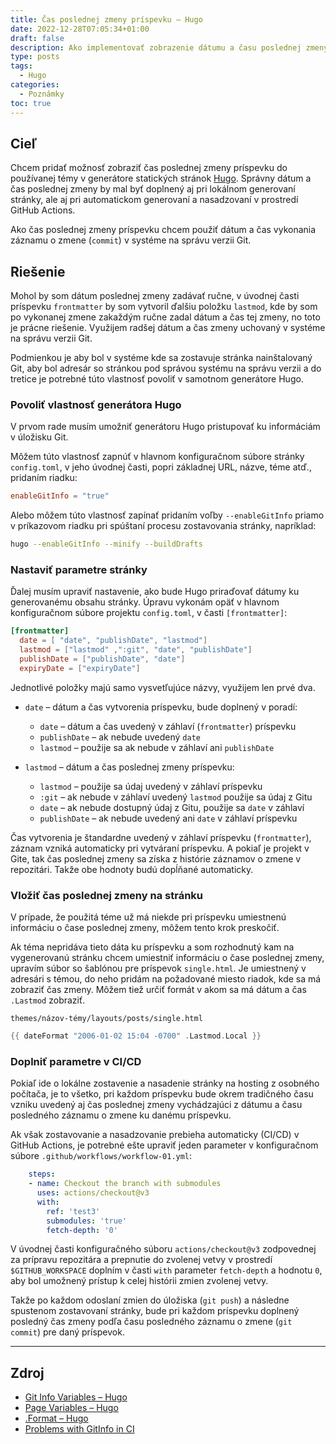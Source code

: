 ```yaml
---
title: Čas poslednej zmeny príspevku – Hugo
date: 2022-12-28T07:05:34+01:00
draft: false
description: Ako implementovať zobrazenie dátumu a času poslednej zmeny príspevku do témy v generátore statických stránok Hugo.
type: posts
tags:
  - Hugo
categories:
  - Poznámky
toc: true
---
```


## Cieľ

Chcem pridať možnosť zobraziť čas poslednej zmeny príspevku do používanej témy v generátore statických stránok [Hugo](https://gohugo.io/). Správny dátum a čas poslednej zmeny by mal byť doplnený aj pri lokálnom generovaní stránky, ale aj pri automatickom generovaní a nasadzovaní v prostredí GitHub Actions.

Ako čas poslednej zmeny príspevku chcem použiť dátum a čas vykonania záznamu o zmene (`commit`) v systéme na správu verzii Git.

## Riešenie

Mohol by som dátum poslednej zmeny zadávať ručne, v úvodnej časti príspevku `frontmatter` by som vytvoril ďalšiu položku `lastmod`, kde by som po vykonanej zmene zakaždým ručne zadal dátum a čas tej zmeny, no toto je prácne riešenie. Využijem radšej dátum a čas zmeny uchovaný v systéme na správu verzii Git.

Podmienkou je aby bol v systéme kde sa zostavuje stránka nainštalovaný Git, aby bol adresár so stránkou pod správou systému na správu verzii a do tretice je potrebné túto vlastnosť povoliť v samotnom generátore Hugo.

### Povoliť vlastnosť generátora Hugo

V prvom rade musím umožniť generátoru Hugo pristupovať ku informáciám v úložisku Git.

Môžem túto vlastnosť zapnúť v hlavnom konfiguračnom súbore stránky `config.toml`, v jeho úvodnej časti, popri základnej URL, názve, téme atď., pridaním riadku:

```toml
enableGitInfo = "true"
```

Alebo môžem túto vlastnosť zapínať pridaním voľby `--enableGitInfo` priamo v príkazovom riadku pri spúštaní procesu zostavovania stránky, napríklad:

```bash
hugo --enableGitInfo --minify --buildDrafts
```

### Nastaviť parametre stránky

Ďalej musím upraviť nastavenie, ako bude Hugo priraďovať dátumy ku generovanému obsahu stránky. Úpravu vykonám opäť v hlavnom konfiguračnom súbore projektu `config.toml`, v časti `[frontmatter]`:

```toml
[frontmatter]
  date = [ "date", "publishDate", "lastmod"]
  lastmod = ["lastmod" ,":git", "date", "publishDate"]
  publishDate = ["publishDate", "date"]
  expiryDate = ["expiryDate"]
```

Jednotlivé položky majú samo vysvetľujúce názvy, využijem len prvé dva.

- `date` – dátum a čas vytvorenia príspevku, bude doplnený v poradí:
	- `date` – dátum a čas uvedený v záhlaví (`frontmatter`) príspevku
	- `publishDate` – ak nebude uvedený `date`
	- `lastmod` – použije sa ak nebude v záhlaví ani `publishDate`

- `lastmod` – dátum a čas poslednej zmeny príspevku:
	- `lastmod` – použije sa údaj uvedený v záhlaví príspevku
	- `:git` – ak nebude v záhlaví uvedený `lastmod` použije sa údaj z Gitu
	- `date` – ak nebude dostupný údaj z Gitu, použije sa `date` v záhlaví
	- `publishDate` – ak nebude uvedený ani `date` v záhlaví príspevku

Čas vytvorenia je štandardne uvedený v záhlaví príspevku (`frontmatter`), záznam vzniká automaticky pri vytváraní príspevku. A pokiaľ je projekt v Gite, tak čas poslednej zmeny sa získa z histórie záznamov o zmene v repozitári. Takže obe hodnoty budú dopĺňané automaticky.

### Vložiť čas poslednej zmeny na stránku

V prípade, že použitá téme už má niekde pri príspevku umiestnenú informáciu o čase poslednej zmeny, môžem tento krok preskočiť.

Ak téma nepridáva tieto dáta ku príspevku a som rozhodnutý kam na vygenerovanú stránku chcem umiestniť informáciu o čase poslednej zmeny, upravím súbor so šablónou pre príspevok `single.html`. Je umiestnený v adresári s témou, do neho pridám na požadované miesto riadok, kde sa má zobraziť čas zmeny. Môžem tiež určiť formát v akom sa má dátum a čas `.Lastmod` zobraziť.

`themes/názov-témy/layouts/posts/single.html`

```go
{{ dateFormat "2006-01-02 15:04 -0700" .Lastmod.Local }}
```

### Doplniť parametre v CI/CD

Pokiaľ ide o lokálne zostavenie a nasadenie stránky na hosting z osobného počítača, je to všetko, pri každom príspevku bude okrem tradičného času vzniku uvedený aj čas poslednej zmeny vychádzajúci z dátumu a času posledného záznamu o zmene ku danému príspevku.

Ak však zostavovanie a nasadzovanie prebieha automaticky (CI/CD) v GitHub Actions, je potrebné ešte upraviť jeden parameter v konfiguračnom súbore `.github/workflows/workflow-01.yml`:

```yml
    steps:
    - name: Checkout the branch with submodules
      uses: actions/checkout@v3
      with:
        ref: 'test3'
        submodules: 'true'
        fetch-depth: '0'
```

V úvodnej časti konfiguračného súboru `actions/checkout@v3` zodpovednej za prípravu repozitára a prepnutie do zvolenej vetvy v prostredí `$GITHUB_WORKSPACE` doplním v časti `with` parameter `fetch-depth` a hodnotu `0`, aby bol umožnený prístup k celej histórii zmien zvolenej vetvy.

Takže po každom odoslaní zmien do úložiska (`git push`) a následne spustenom zostavovaní stránky, bude pri každom príspevku doplnený posledný čas zmeny podľa času posledného záznamu o zmene (`git commit`) pre daný príspevok.

---

## Zdroj

- [Git Info Variables – Hugo](https://gohugo.io/variables/git/)
- [Page Variables – Hugo](https://gohugo.io/variables/page/)
- [.Format – Hugo](https://gohugo.io/functions/format/)
- [Problems with GitInfo in CI](https://discourse.gohugo.io/t/problems-with-gitinfo-in-ci/22480)
